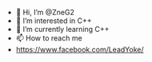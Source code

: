 - 👋 Hi, I’m @ZneG2
- 👀 I’m interested in C++
- 🌱 I’m currently learning C++
- 📫 How to reach me
- https://www.facebook.com/LeadYoke/

<!---
ZneG2/ZneG2 is a ✨ special ✨ repository because its `README.md` (this file) appears on your GitHub profile.
You can click the Preview link to take a look at your changes.
--->

